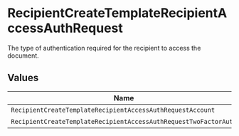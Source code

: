 # RecipientCreateTemplateRecipientAccessAuthRequest

The type of authentication required for the recipient to access the document.


## Values

| Name                                                             | Value                                                            |
| ---------------------------------------------------------------- | ---------------------------------------------------------------- |
| `RecipientCreateTemplateRecipientAccessAuthRequestAccount`       | ACCOUNT                                                          |
| `RecipientCreateTemplateRecipientAccessAuthRequestTwoFactorAuth` | TWO_FACTOR_AUTH                                                  |